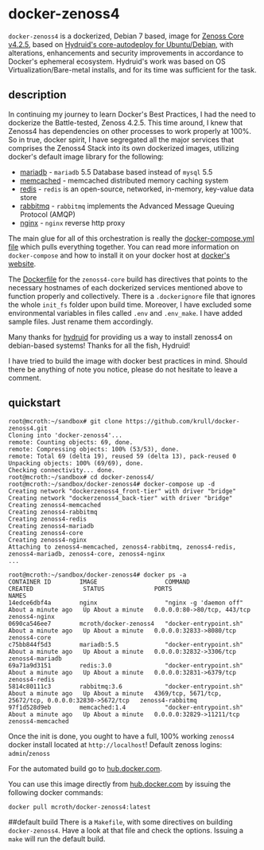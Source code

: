 # docker-zenoss4
`docker-zenoss4` is a dockerized, Debian 7 based, image for [Zenoss Core v4.2.5](http://wiki.zenoss.org/Install_Zenoss#Zenoss_Core_4.2.5), based on [Hydruid's core-autodeploy for Ubuntu/Debian](https://github.com/hydruid/zenoss/), with alterations, enhancements and security improvements in accordance to Docker's ephemeral ecosystem. Hydruid's work was based on OS Virtualization/Bare-metal installs, and for its time was sufficient for the task.

## description
In continuing my journey to learn Docker's Best Practices, I had the need to dockerize the Battle-tested, Zenoss 4.2.5. This time around, I knew that Zenoss4 has dependencies on other processes to work properly at 100%. So in true, docker spirit, I have segregated all the major services that comprises the Zenoss4 Stack into its own dockerized images, utilizing docker's default image library for the following:

* [mariadb](https://hub.docker.com/_/mariadb/) - `mariadb` 5.5 Database based instead of `mysql` 5.5
* [memcached](https://hub.docker.com/_/memcached/) - memcached distributed memory caching system 
* [redis](https://hub.docker.com/_/redis/) - `redis` is an open-source, networked, in-memory, key-value data store
* [rabbitmq](https://hub.docker.com/_/rabbitmq/) - `rabbitmq` implements the Advanced Message Queuing Protocol (AMQP)
* [nginx](https://hub.docker.com/_/nginx/) - `nginx` reverse http proxy 

The main glue for all of this orchestration is really the [docker-compose.yml file](https://github.com/krull/docker-zenoss4/blob/master/docker-compose.yml) which pulls everything together. You can read more information on `docker-compose` and how to install it on your docker host at [docker's website](https://docs.docker.com/compose/).

The [Dockerfile](https://github.com/krull/docker-zenoss4/blob/master/Dockerfile) for the `zenoss4-core` build has directives that points to the necessary hostnames of each dockerized services mentioned above to function properly and collectively. There is a `.dockerignore` file that ignores the whole `init_fs` folder upon build time. Moreover, I have excluded some environmental variables in files called `.env` and `.env_make`. I have added sample files. Just rename them accordingly.

Many thanks for [hydruid](https://github.com/hydruid/zenoss/) for providing us a way to install zenoss4 on debian-based systems! Thanks for all the fish, Hydruid!

I have tried to build the image with docker best practices in mind. Should there be anything of note you notice, please do not hesitate to leave a comment.

## quickstart 
```
root@mcroth:~/sandbox# git clone https://github.com/krull/docker-zenoss4.git
Cloning into 'docker-zenoss4'...
remote: Counting objects: 69, done.
remote: Compressing objects: 100% (53/53), done.
remote: Total 69 (delta 19), reused 59 (delta 13), pack-reused 0
Unpacking objects: 100% (69/69), done.
Checking connectivity... done.
root@mcroth:~/sandbox# cd docker-zenoss4/
root@mcroth:~/sandbox/docker-zenoss4# docker-compose up -d
Creating network "dockerzenoss4_front-tier" with driver "bridge"
Creating network "dockerzenoss4_back-tier" with driver "bridge"
Creating zenoss4-memcached
Creating zenoss4-rabbitmq
Creating zenoss4-redis
Creating zenoss4-mariadb
Creating zenoss4-core
Creating zenoss4-nginx
Attaching to zenoss4-memcached, zenoss4-rabbitmq, zenoss4-redis, zenoss4-mariadb, zenoss4-core, zenoss4-nginx
...

root@mcroth:~/sandbox/docker-zenoss4# docker ps -a
CONTAINER ID        IMAGE                   COMMAND                  CREATED              STATUS              PORTS                                                    NAMES
14edce6dbf4a        nginx                   "nginx -g 'daemon off"   About a minute ago   Up About a minute   0.0.0.0:80->80/tcp, 443/tcp                              zenoss4-nginx
0690ca546ee7        mcroth/docker-zenoss4   "docker-entrypoint.sh"   About a minute ago   Up About a minute   0.0.0.0:32833->8080/tcp                                  zenoss4-core
c75bb844f5d3        mariadb:5.5             "docker-entrypoint.sh"   About a minute ago   Up About a minute   0.0.0.0:32832->3306/tcp                                  zenoss4-mariadb
69a71a9d3151        redis:3.0               "docker-entrypoint.sh"   About a minute ago   Up About a minute   0.0.0.0:32831->6379/tcp                                  zenoss4-redis
5814c80111c3        rabbitmq:3.6            "docker-entrypoint.sh"   About a minute ago   Up About a minute   4369/tcp, 5671/tcp, 25672/tcp, 0.0.0.0:32830->5672/tcp   zenoss4-rabbitmq
97f1d528d9eb        memcached:1.4           "docker-entrypoint.sh"   About a minute ago   Up About a minute   0.0.0.0:32829->11211/tcp                                 zenoss4-memcached
```

Once the init is done, you ought to have a full, 100% working `zenoss4` docker install located at `http://localhost`! Default zenoss logins: `admin`/`zenoss`

For the automated build go to [hub.docker.com](https://hub.docker.com/r/mcroth/docker-zenoss4/).

You can use this image directly from [hub.docker.com](https://hub.docker.com/r/mcroth/docker-zenoss4/) by issuing the following docker commands:
```
docker pull mcroth/docker-zenoss4:latest
```

##default build
There is a `Makefile`, with some directives on building `docker-zenoss4`. Have a look at that file and check the options. Issuing a `make` will run the default build.

